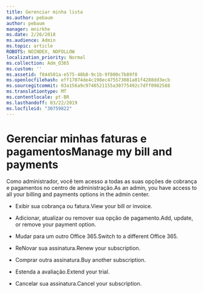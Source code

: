 ```yaml
---
title: Gerenciar minha lista
ms.author: pebaum
author: pebaum
manager: mnirkhe
ms.date: 2/26/2018
ms.audience: Admin
ms.topic: article
ROBOTS: NOINDEX, NOFOLLOW
localization_priority: Normal
ms.collection: Adm_O365
ms.custom: ''
ms.assetid: f844501a-e575-48b8-9c1b-9f800c7b89f8
ms.openlocfilehash: eff17074de4c198ec475573081a01f4288dd3ecb
ms.sourcegitcommit: 03a156a9c9740521155a30775492c7dff0982588
ms.translationtype: MT
ms.contentlocale: pt-BR
ms.lasthandoff: 03/22/2019
ms.locfileid: "30759822"
---
```

# <a name="manage-my-bill-and-payments"></a><span data-ttu-id="c5862-102">Gerenciar minhas faturas e pagamentos</span><span class="sxs-lookup"><span data-stu-id="c5862-102">Manage my bill and payments</span></span>

<span data-ttu-id="c5862-103">Como administrador, você tem acesso a todas as suas opções de cobrança e pagamentos no centro de administração.</span><span class="sxs-lookup"><span data-stu-id="c5862-103">As an admin, you have access to all your billing and payments options in the admin center.</span></span>
  
- <span data-ttu-id="c5862-104">Exibir sua cobrança ou fatura.</span><span class="sxs-lookup"><span data-stu-id="c5862-104">View your bill or invoice.</span></span>
    
- <span data-ttu-id="c5862-105">Adicionar, atualizar ou remover sua opção de pagamento.</span><span class="sxs-lookup"><span data-stu-id="c5862-105">Add, update, or remove your payment option.</span></span>
    
- <span data-ttu-id="c5862-106">Mudar para um outro Office 365.</span><span class="sxs-lookup"><span data-stu-id="c5862-106">Switch to a different Office 365.</span></span>
    
- <span data-ttu-id="c5862-107">ReNovar sua assinatura.</span><span class="sxs-lookup"><span data-stu-id="c5862-107">Renew your subscription.</span></span>
    
- <span data-ttu-id="c5862-108">Comprar outra assinatura.</span><span class="sxs-lookup"><span data-stu-id="c5862-108">Buy another subscription.</span></span>
    
- <span data-ttu-id="c5862-109">Estenda a avaliação.</span><span class="sxs-lookup"><span data-stu-id="c5862-109">Extend your trial.</span></span>
    
- <span data-ttu-id="c5862-110">Cancelar sua assinatura.</span><span class="sxs-lookup"><span data-stu-id="c5862-110">Cancel your subscription.</span></span>
    

